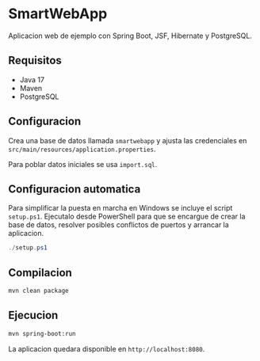 # SmartWebApp

Aplicacion web de ejemplo con Spring Boot, JSF, Hibernate y PostgreSQL.

## Requisitos
- Java 17
- Maven
- PostgreSQL

## Configuracion
Crea una base de datos llamada `smartwebapp` y ajusta las credenciales en `src/main/resources/application.properties`.

Para poblar datos iniciales se usa `import.sql`.

## Configuracion automatica
Para simplificar la puesta en marcha en Windows se incluye el script
`setup.ps1`. Ejecutalo desde PowerShell para que se encargue de crear la
base de datos, resolver posibles conflictos de puertos y arrancar la
aplicacion.

```powershell
./setup.ps1
```

## Compilacion
```bash
mvn clean package
```

## Ejecucion
```bash
mvn spring-boot:run
```
La aplicacion quedara disponible en `http://localhost:8080`.
